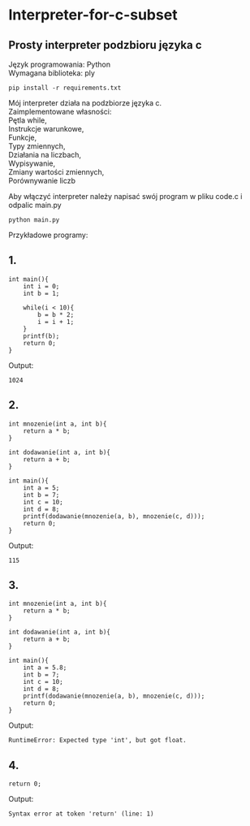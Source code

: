 # Interpreter-for-c-subset

## Prosty interpreter podzbioru języka c
Język programowania: Python\
Wymagana biblioteka: ply
```
pip install -r requirements.txt
```

Mój interpreter działa na podzbiorze języka c.\
Zaimplementowane własności:\
Pętla while,\
Instrukcje warunkowe,\
Funkcje,\
Typy zmiennych,\
Działania na liczbach,\
Wypisywanie,\
Zmiany wartości zmiennych,\
Porównywanie liczb

Aby włączyć interpreter należy napisać swój program w pliku code.c i odpalic main.py
```
python main.py
```

Przykładowe programy:
## 1.
```
int main(){
    int i = 0;
    int b = 1;

    while(i < 10){
        b = b * 2;
        i = i + 1;
    }
    printf(b);
    return 0;
}
```
Output:
```
1024
```
## 2.

```
int mnozenie(int a, int b){
    return a * b;
}

int dodawanie(int a, int b){
    return a + b;
}

int main(){
    int a = 5;
    int b = 7;
    int c = 10;
    int d = 8;
    printf(dodawanie(mnozenie(a, b), mnozenie(c, d)));
    return 0;
}
```
Output:
```
115
```

## 3.

```
int mnozenie(int a, int b){
    return a * b;
}

int dodawanie(int a, int b){
    return a + b;
}

int main(){
    int a = 5.8;
    int b = 7;
    int c = 10;
    int d = 8;
    printf(dodawanie(mnozenie(a, b), mnozenie(c, d)));
    return 0;
}
```
Output:
```
RuntimeError: Expected type 'int', but got float.
```

## 4.
```
return 0;
```
Output:
```
Syntax error at token 'return' (line: 1)
```





